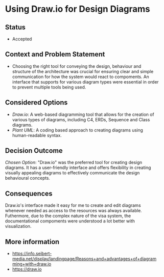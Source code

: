 # Using Draw.io for Design Diagrams 

## Status 
- Accepted

## Context and Problem Statement 
- Choosing the right tool for conveying the design, behaviour and structure of the architecture  was crucial for ensuring clear and simple communication for how the system would react to compoments. An interface that supports for various diagram types were essential in order to prevent multiple tools being used.

## Considered Options
-  _Draw.io_: A web-based diagramming tool that allows for the creation of various types of diagrams, including C4, ERDs, Sequence and Class diagrams. 
- _Plant UML_: A coding based approach to creating diagrams using human-readable syntax. 

## Decision Outcome 
_Chosen Option_: "Draw.io" was the preferred tool for creating design diagrams. It has a user-friendly interface and offers flexibility in creating visually appealing diagrams to effectively communicate the design behavioural concepts.

## Consequences
Draw.io's interface made it easy for me to create and edit diagrams whenever needed as access to the resources was always available. Futhermore, due to the complex nature of the visa system, the documentational compoments were understood a lot better with visualization. 

## More information 
- https://info.seibert-media.net/display/landingpage/Reasons+and+advantages+of+diagramming+with+draw.io
- https://draw.io
